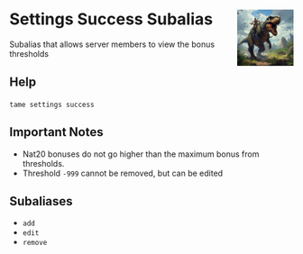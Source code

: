 <h1>Settings Success Subalias<img align="right" src="../../../Data/main.png" width="100px"></h1>

Subalias that allows server members to view the bonus thresholds

## Help
`tame settings success`

## Important Notes
- Nat20 bonuses do not go higher than the maximum bonus from thresholds.
- Threshold `-999` cannot be removed, but can be edited

## Subaliases
- `add`
- `edit`
- `remove`